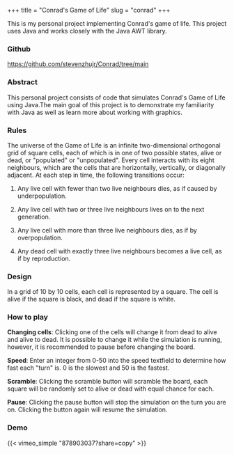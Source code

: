 +++
title = "Conrad's Game of Life"
slug = "conrad"
+++

This is my personal project implementing Conrad's game of life. This project uses Java and works closely with the Java AWT library.

### Github

https://github.com/stevenzhujr/Conrad/tree/main

### Abstract

This personal project consists of code that simulates Conrad's Game of Life using Java.The main goal of this project is to demonstrate my familiarity with Java as well as learn more about working with graphics.

### Rules

The universe of the Game of Life is an infinite two-dimensional orthogonal grid of square cells, each of which is in one of two possible states, alive or dead, or "populated" or "unpopulated". Every cell interacts with its eight neighbours, which are the cells that are horizontally, vertically, or diagonally adjacent. At each step in time, the following transitions occur:

1. Any live cell with fewer than two live neighbours dies, as if caused by underpopulation.

2. Any live cell with two or three live neighbours lives on to the next generation.

3. Any live cell with more than three live neighbours dies, as if by overpopulation.

4. Any dead cell with exactly three live neighbours becomes a live cell, as if by reproduction.

### Design

In a grid of 10 by 10 cells, each cell is represented by a square. The cell is alive if the square is black, and dead if the square is white.

### How to play

**Changing cells**: Clicking one of the cells will change it from dead to alive and alive to dead. It is possible to change it while the simulation is running, however, it is recommended to pause before changing the board.

**Speed**: Enter an integer from 0-50 into the speed textfield to determine how fast each "turn" is. 0 is the slowest and 50 is the fastest.

**Scramble**: Clicking the scramble button will scramble the board, each square will be randomly set to alive or dead with equal chance for each.

**Pause**: Clicking the pause button will stop the simulation on the turn you are on. Clicking the button again will resume the simulation.

### Demo

{{< vimeo_simple "878903037?share=copy" >}}